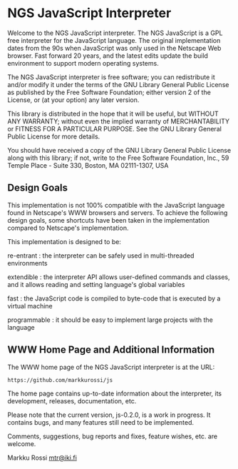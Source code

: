 # NGS JavaScript Interpreter

Welcome to the NGS JavaScript interpreter. The NGS JavaScript is a GPL
free interpreter for the JavaScript language. The original
implementation dates from the 90s when JavaScript was only used in the
Netscape Web browser. Fast forward 20 years, and the latest edits
update the build environment to support modern operating systems.

The NGS JavaScript interpreter is free software; you can redistribute
it and/or modify it under the terms of the GNU Library General Public
License as published by the Free Software Foundation; either version 2
of the License, or (at your option) any later version.

This library is distributed in the hope that it will be useful, but
WITHOUT ANY WARRANTY; without even the implied warranty of
MERCHANTABILITY or FITNESS FOR A PARTICULAR PURPOSE.  See the GNU
Library General Public License for more details.

You should have received a copy of the GNU Library General Public
License along with this library; if not, write to the Free Software
Foundation, Inc., 59 Temple Place - Suite 330, Boston, MA 02111-1307,
USA

## Design Goals

This implementation is not 100% compatible with the JavaScript
language found in Netscape's WWW browsers and servers.  To
achieve the following design goals, some shortcuts have been taken in
the implementation compared to Netscape's implementation.

This implementation is designed to be:

re-entrant
: the interpreter can be safely used in multi-threaded environments

extendible
: the interpreter API allows user-defined commands and classes, and it
allows reading and setting language's global variables

fast
: the JavaScript code is compiled to byte-code that is executed by a
virtual machine

programmable
: it should be easy to implement large projects with the language

## WWW Home Page and Additional Information

The WWW home page of the NGS JavaScript interpreter is at the URL:

	https://github.com/markkurossi/js

The home page contains up-to-date information about the interpreter,
its development, releases, documentation, etc.

Please note that the current version, js-0.2.0, is a work in progress.
It contains bugs, and many features still need to be implemented.

Comments, suggestions, bug reports and fixes, feature wishes, etc. are
welcome.

Markku Rossi <mtr@iki.fi>
